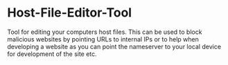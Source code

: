 # Host-File-Editor-Tool
Tool for editing your computers host files. This can be used to block malicious websites by pointing URLs to internal IPs or to help when developing a website as you can point the nameserver to your local device for development of the site etc.
